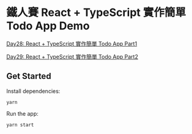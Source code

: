 # 鐵人賽 React + TypeScript 實作簡單 Todo App Demo

[Day28: React + TypeScript 實作簡單 Todo App Part1](https://ithelp.ithome.com.tw/articles/10280661)

[Day29: React + TypeScript 實作簡單 Todo App Part2](https://ithelp.ithome.com.tw/articles/10280664)

## Get Started
Install dependencies:

```
yarn
```

Run the app:

```
yarn start
```
